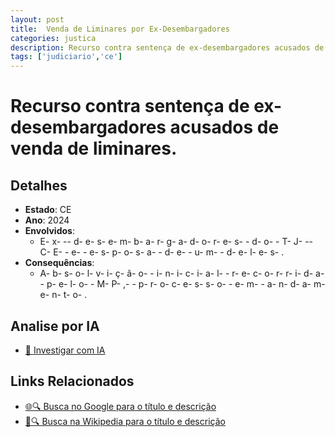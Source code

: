 ```yaml
---
layout: post
title:  Venda de Liminares por Ex-Desembargadores
categories: justica
description: Recurso contra sentença de ex-desembargadores acusados de venda de liminares.Ex-desembargadores do TJ-CE e esposa de um deles.
tags: ['judiciario','ce']
---
```


# Recurso contra sentença de ex-desembargadores acusados de venda de liminares.

## Detalhes
- **Estado**: CE
- **Ano**: 2024
- **Envolvidos**:
  - E- x- -- d- e- s- e- m- b- a- r- g- a- d- o- r- e- s-  - d- o-  - T- J- -- C- E-  - e-  - e- s- p- o- s- a-  - d- e-  - u- m-  - d- e- l- e- s- .
- **Consequências**:
  - A- b- s- o- l- v- i- ç- ã- o-  - i- n- i- c- i- a- l-  - r- e- c- o- r- r- i- d- a-  - p- e- l- o-  - M- P- ,-  - p- r- o- c- e- s- s- o-  - e- m-  - a- n- d- a- m- e- n- t- o- .

## Analise por IA
- [🤖 Investigar com IA](https://www.perplexity.ai/search?q=Venda%20de%20Liminares%20por%20Ex-Desembargadores%20Recurso%20contra%20senten%C3%A7a%20de%20ex-desembargadores%20acusados%20de%20venda%20de%20liminares.%20CE)

## Links Relacionados
- [🌐🔍 Busca no Google para o título e descrição](https://www.google.com/search?q=Venda%20de%20Liminares%20por%20Ex-Desembargadores%20Recurso%20contra%20senten%C3%A7a%20de%20ex-desembargadores%20acusados%20de%20venda%20de%20liminares.%20CE)
- [📖🔍 Busca na Wikipedia para o título e descrição](https://pt.wikipedia.org/w/index.php?search=Venda%20de%20Liminares%20por%20Ex-Desembargadores%20Recurso%20contra%20senten%C3%A7a%20de%20ex-desembargadores%20acusados%20de%20venda%20de%20liminares.%20CE)

